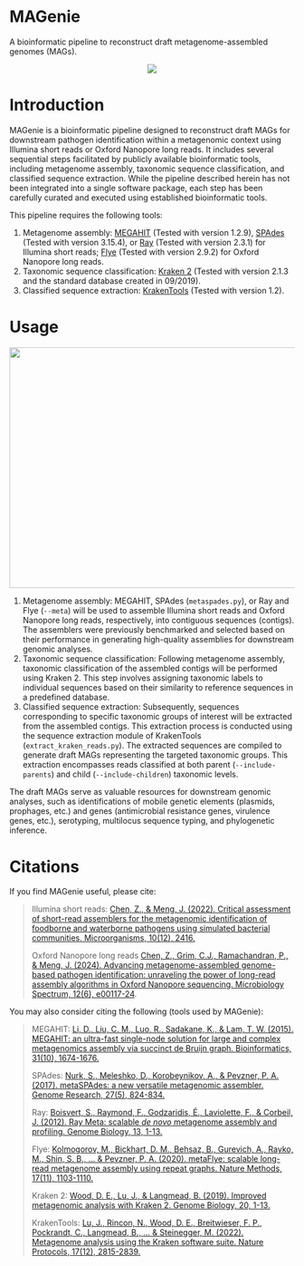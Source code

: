 # MAGenie
A bioinformatic pipeline to reconstruct draft metagenome-assembled genomes (MAGs).

<p align="center">
<img src="https://github.com/jackchen129/MAGenie/assets/49889016/042feb5d-7056-465c-bb44-acf4ccd80737">
</p>

# Introduction
MAGenie is a bioinformatic pipeline designed to reconstruct draft MAGs for downstream pathogen identification within a metagenomic context using Illumina short reads or Oxford Nanopore long reads. It includes several sequential steps facilitated by publicly available bioinformatic tools, including metagenome assembly, taxonomic sequence classification, and classified sequence extraction. While the pipeline described herein has not been integrated into a single software package, each step has been carefully curated and executed using established bioinformatic tools. 

This pipeline requires the following tools: 
1. Metagenome assembly: [MEGAHIT](https://github.com/voutcn/megahit) (Tested with version 1.2.9), [SPAdes](https://github.com/ablab/spades) (Tested with version 3.15.4), or [Ray](https://github.com/sebhtml/ray) (Tested with version 2.3.1) for Illumina short reads; [Flye](https://github.com/fenderglass/Flye) (Tested with version 2.9.2) for Oxford Nanopore long reads.
2. Taxonomic sequence classification: [Kraken 2](https://github.com/DerrickWood/kraken2) (Tested with version 2.1.3 and the standard database created in 09/2019).
3. Classified sequence extraction: [KrakenTools](https://github.com/jenniferlu717/KrakenTools) (Tested with version 1.2).

# Usage

<p align="center">
<img width="800" height="424.7427"src="https://github.com/jackchen129/MAGenie/assets/49889016/410d5ad4-2ea6-4f6b-b622-c0fafb526abe">
</p>

1. Metagenome assembly: MEGAHIT, SPAdes (`metaspades.py`), or Ray and Flye (`--meta`) will be used to assemble Illumina short reads and Oxford Nanopore long reads, respectively, into contiguous sequences (contigs). The assemblers were previously benchmarked and selected based on their performance in generating high-quality assemblies for downstream genomic analyses.
2. Taxonomic sequence classification: Following metagenome assembly, taxonomic classification of the assembled contigs will be performed using Kraken 2. This step involves assigning taxonomic labels to individual sequences based on their similarity to reference sequences in a predefined database.
3. Classified sequence extraction: Subsequently, sequences corresponding to specific taxonomic groups of interest will be extracted from the assembled contigs. This extraction process is conducted using the sequence extraction module of KrakenTools (`extract_kraken_reads.py`). The extracted sequences are compiled to generate draft MAGs representing the targeted taxonomic groups. This extraction encompasses reads classified at both parent (`--include-parents`) and child (`--include-children`) taxonomic levels.

The draft MAGs serve as valuable resources for downstream genomic analyses, such as identifications of mobile genetic elements (plasmids, prophages, etc.) and genes (antimicrobial resistance genes, virulence genes, etc.), serotyping, multilocus sequence typing, and phylogenetic inference.

# Citations
If you find MAGenie useful, please cite: 

>Illumina short reads: 
>[Chen, Z., & Meng, J. (2022). Critical assessment of short-read assemblers for the metagenomic identification of foodborne and waterborne pathogens using simulated bacterial communities. Microorganisms, 10(12), 2416.](https://www.mdpi.com/2076-2607/10/12/2416)
>
>Oxford Nanopore long reads
>[Chen, Z., Grim, C.J., Ramachandran, P., & Meng, J. (2024). Advancing metagenome-assembled genome-based pathogen identification: unraveling the power of long-read assembly algorithms in Oxford Nanopore sequencing. Microbiology Spectrum, 12(6), e00117-24](https://journals.asm.org/doi/10.1128/spectrum.00117-24).

You may also consider citing the following (tools used by MAGenie): 

>MEGAHIT: 
>[Li, D., Liu, C. M., Luo, R., Sadakane, K., & Lam, T. W. (2015). MEGAHIT: an ultra-fast single-node solution for large and complex metagenomics assembly via succinct de Bruijn graph. Bioinformatics, 31(10), 1674-1676.](https://academic.oup.com/bioinformatics/article/31/10/1674/177884)
>
>SPAdes: 
>[Nurk, S., Meleshko, D., Korobeynikov, A., & Pevzner, P. A. (2017). metaSPAdes: a new versatile metagenomic assembler. Genome Research, 27(5), 824-834.](https://genome.cshlp.org/content/27/5/824)
>
>Ray: 
>[Boisvert, S., Raymond, F., Godzaridis, É., Laviolette, F., & Corbeil, J. (2012). Ray Meta: scalable *de* *novo* metagenome assembly and profiling. Genome Biology, 13, 1-13.](https://link.springer.com/article/10.1186/gb-2012-13-12-r122)
>
>Flye: 
>[Kolmogorov, M., Bickhart, D. M., Behsaz, B., Gurevich, A., Rayko, M., Shin, S. B., ... & Pevzner, P. A. (2020). metaFlye: scalable long-read metagenome assembly using repeat graphs. Nature Methods, 17(11), 1103-1110.](https://www.nature.com/articles/s41592-020-00971-x)
>
>Kraken 2: 
>[Wood, D. E., Lu, J., & Langmead, B. (2019). Improved metagenomic analysis with Kraken 2. Genome Biology, 20, 1-13.](https://link.springer.com/article/10.1186/s13059-019-1891-0)
>
>KrakenTools: 
>[Lu, J., Rincon, N., Wood, D. E., Breitwieser, F. P., Pockrandt, C., Langmead, B., ... & Steinegger, M. (2022). Metagenome analysis using the Kraken software suite. Nature Protocols, 17(12), 2815-2839.](https://www.nature.com/articles/s41596-022-00738-y)

